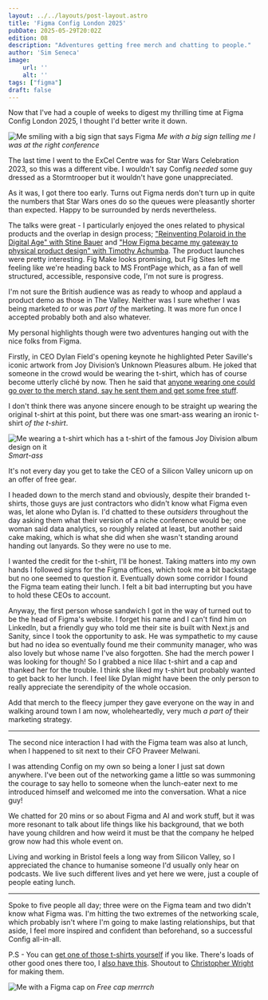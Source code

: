 ```yaml
---
layout: ../../layouts/post-layout.astro
title: 'Figma Config London 2025'
pubDate: 2025-05-29T20:02Z
edition: 08
description: "Adventures getting free merch and chatting to people."
author: 'Sim Seneca'
image:
    url: ''
    alt: ''
tags: ["figma"]
draft: false
---
```


Now that I've had a couple of weeks to digest my thrilling time at Figma Config London 2025, I thought I'd better write it down.

![Me smiling with a big sign that says Figma](https://res.cloudinary.com/dgfefaqv9/image/upload/t_Banner%2016:9/v1748551518/config-25_xdpous.jpg)
*Me with a big sign telling me I was at the right conference*

The last time I went to the ExCel Centre was for Star Wars Celebration 2023, so this was a different vibe. I wouldn't say Config *needed* some guy dressed as a Stormtrooper but it wouldn't have gone unappreciated.

As it was, I got there too early. Turns out Figma nerds don't turn up in quite the numbers that Star Wars ones do so the queues were pleasantly shorter than expected. Happy to be surrounded by nerds nevertheless.

The talks were great - I particularly enjoyed the ones related to physical products and the overlap in design process; ["Reinventing Polaroid in the Digital Age" with Stine Bauer](https://www.youtube.com/watch?v=nh7Ib5FgbWw&list=PLXDU_eVOJTx4dr_d1vsmf81lj9voCGJUP&index=4) and ["How Figma became my gateway to physical product design" with Timothy Achumba](https://www.youtube.com/watch?v=MDdMn8xD1mo&list=PLXDU_eVOJTx4dr_d1vsmf81lj9voCGJUP&index=6). The product launches were pretty interesting. Fig Make looks promising, but Fig Sites left me feeling like we're heading back to MS FrontPage which, as a fan of well structured, accessible, responsive code, I'm not sure is progress.

I'm not sure the British audience was as ready to whoop and applaud a product demo as those in The Valley. Neither was I sure whether I was being marketed *to* or was *part of* the marketing. It was more fun once I accepted probably both and also whatever.

My personal highlights though were two adventures hanging out with the nice folks from Figma.

Firstly, in CEO Dylan Field's opening keynote he highlighted Peter Saville's iconic artwork from Joy Division’s Unknown Pleasures album. He joked that someone in the crowd would be wearing the t-shirt, which has of course become utterly cliché by now. Then he said that [anyone wearing one could go over to the merch stand, say he sent them and get some free stuff](https://www.youtube.com/live/xwb5Gq5go9o?si=OZIFJYy1XjyFPDUK&t=540).

I don't think there was anyone sincere enough to be straight up wearing the original t-shirt at this point, but there was one smart-ass wearing an ironic t-shirt *of the t-shirt*.

![Me wearing a t-shirt which has a t-shirt of the famous Joy Division album design on it](https://res.cloudinary.com/dgfefaqv9/image/upload/t_Linkedin%20post/v1748551504/config-tshirt_dysvgp.jpg)
*Smart-ass*

It's not every day you get to take the CEO of a Silicon Valley unicorn up on an offer of free gear.

I headed down to the merch stand and obviously, despite their branded t-shirts, those guys are just contractors who didn't know what Figma even was, let alone who Dylan is. I'd chatted to these *outsiders* throughout the day asking them what their version of a niche conference would be; one woman said data analytics, so roughly related at least, but another said cake making, which is what she did when she wasn't standing around handing out lanyards. So they were no use to me.

I wanted the credit for the t-shirt, I'll be honest. Taking matters into my own hands I followed signs for the Figma offices, which took me a bit backstage but no one seemed to question it. Eventually down some corridor I found the Figma team eating their lunch. I felt a bit bad interrupting but you have to hold these CEOs to account. 

Anyway, the first person whose sandwich I got in the way of turned out to be the head of Figma's website. I forget his name and I can't find him on LinkedIn, but a friendly guy who told me their site is built with Next.js and Sanity, since I took the opportunity to ask. He was sympathetic to my cause but had no idea so eventually found me their community manager, who was also lovely but whose name I've also forgotten. She had the merch power I was looking for though! So I grabbed a nice lilac t-shirt and a cap and thanked her for the trouble. I think she liked my t-shirt but probably wanted to get back to her lunch. I feel like Dylan might have been the only person to really appreciate the serendipity of the whole occasion.

Add that merch to the fleecy jumper they gave everyone on the way in and walking around town I am now, wholeheartedly, very much *a part of* their marketing strategy.

---

The second nice interaction I had with the Figma team was also at lunch, when I happened to sit next to their CFO Praveer Melwani.

I was attending Config on my own so being a loner I just sat down anywhere. I've been out of the networking game a little so was summoning the courage to say hello to someone when the lunch-eater next to me introduced himself and welcomed me into the conversation. What a nice guy!

We chatted for 20 mins or so about Figma and AI and work stuff, but it was more resonant to talk about life things like his background, that we both have young children and how weird it must be that the company he helped grow now had this whole event on.

Living and working in Bristol feels a long way from Silicon Valley, so I appreciated the chance to humanise someone I'd usually only hear on podcasts. We live such different lives and yet here we were, just a couple of people eating lunch.

---

Spoke to five people all day; three were on the Figma team and two didn't know what Figma was. I'm hitting the two extremes of the networking scale, which probably isn't where I'm going to make lasting relationships, but that aside, I feel more inspired and confident than beforehand, so a successful Config all-in-all.

P.S - You can [get one of those t-shirts yourself](https://www.turbo-island.co.uk/product/joy-div-tee-tee) if you like. There's loads of other good ones there too, I [also have this](https://www.turbo-island.co.uk/product/trust-nobody-pre-order). Shoutout to [Christopher Wright](https://www.bristol247.com/culture/art/silly-billy-bristol-illustrator-turbo-island-celebrates-10-years-with-a-retrospective-music-tee-exhibition/) for making them.

![Me with a Figma cap on](https://res.cloudinary.com/dgfefaqv9/image/upload/v1748551504/config-cap_ar4b5u.jpg)
*Free cap merrrch*